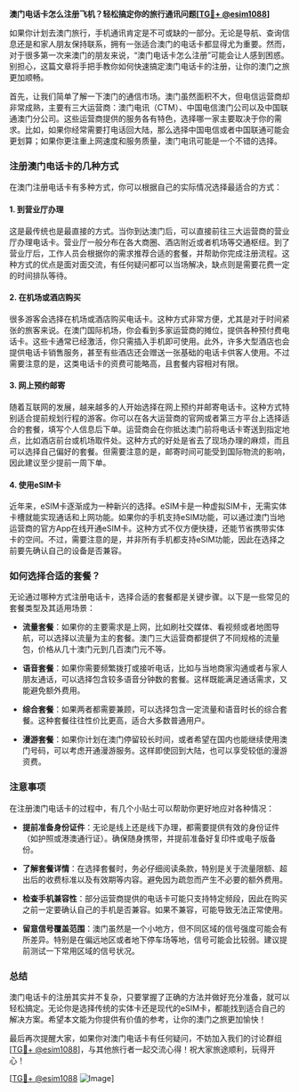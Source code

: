 **澳门电话卡怎么注册飞机？轻松搞定你的旅行通讯问题[[TG💪+ @esim1088](https://t.me/s/esim1088)]**

如果你计划去澳门旅行，手机通讯肯定是不可或缺的一部分。无论是导航、查询信息还是和家人朋友保持联系，拥有一张适合澳门的电话卡都显得尤为重要。然而，对于很多第一次来澳门的朋友来说，“澳门电话卡怎么注册”可能会让人感到困惑。别担心，这篇文章将手把手教你如何快速搞定澳门电话卡的注册，让你的澳门之旅更加顺畅。

首先，让我们简单了解一下澳门的通信市场。澳门虽然面积不大，但电信运营商却非常成熟，主要有三大运营商：澳门电讯（CTM）、中国电信澳门公司以及中国联通澳门分公司。这些运营商提供的服务各有特色，选择哪一家主要取决于你的需求。比如，如果你经常需要打电话回大陆，那么选择中国电信或者中国联通可能会更划算；如果你更注重上网速度和服务质量，澳门电讯可能是一个不错的选择。

### 注册澳门电话卡的几种方式

在澳门注册电话卡有多种方式，你可以根据自己的实际情况选择最适合的方式：

#### 1. 到营业厅办理

这是最传统也是最直接的方式。当你到达澳门后，可以直接前往三大运营商的营业厅办理电话卡。营业厅一般分布在各大商圈、酒店附近或者机场等交通枢纽。到了营业厅后，工作人员会根据你的需求推荐合适的套餐，并帮助你完成注册流程。这种方式的优点是面对面交流，有任何疑问都可以当场解决，缺点则是需要花费一定的时间排队等待。

#### 2. 在机场或酒店购买

很多游客会选择在机场或酒店购买电话卡。这种方式非常方便，尤其是对于时间紧张的旅客来说。在澳门国际机场，你会看到多家运营商的摊位，提供各种预付费电话卡。这些卡通常已经激活，你只需插入手机即可使用。此外，许多大型酒店也会提供电话卡销售服务，甚至有些酒店还会赠送一张基础的电话卡供客人使用。不过需要注意的是，这类电话卡的资费可能略高，且套餐内容相对有限。

#### 3. 网上预约邮寄

随着互联网的发展，越来越多的人开始选择在网上预约并邮寄电话卡。这种方式特别适合提前规划行程的游客。你可以在各大运营商的官网或者第三方平台上选择适合的套餐，填写个人信息后下单。运营商会在你抵达澳门前将电话卡寄送到指定地点，比如酒店前台或机场取件处。这种方式的好处是省去了现场办理的麻烦，而且可以选择自己偏好的套餐。但需要注意的是，邮寄时间可能受到国际物流的影响，因此建议至少提前一周下单。

#### 4. 使用eSIM卡

近年来，eSIM卡逐渐成为一种新兴的选择。eSIM卡是一种虚拟SIM卡，无需实体卡槽就能实现通话和上网功能。如果你的手机支持eSIM功能，可以通过澳门当地运营商的官方App在线开通eSIM卡。这种方式不仅方便快捷，还能节省携带实体卡的空间。不过，需要注意的是，并非所有手机都支持eSIM功能，因此在选择之前要先确认自己的设备是否兼容。

### 如何选择合适的套餐？

无论通过哪种方式注册电话卡，选择合适的套餐都是关键步骤。以下是一些常见的套餐类型及其适用场景：

- **流量套餐**：如果你的主要需求是上网，比如刷社交媒体、看视频或者地图导航，可以选择以流量为主的套餐。澳门三大运营商都提供了不同规格的流量包，价格从几十澳门元到几百澳门元不等。
  
- **语音套餐**：如果你需要频繁拨打或接听电话，比如与当地商家沟通或者与家人朋友通话，可以选择包含较多语音分钟数的套餐。这样既能满足通话需求，又能避免额外费用。

- **综合套餐**：如果两者都需要兼顾，可以选择包含一定流量和语音时长的综合套餐。这种套餐往往性价比更高，适合大多数普通用户。

- **漫游套餐**：如果你计划在澳门停留较长时间，或者希望在国内也能继续使用澳门号码，可以考虑开通漫游服务。这样即使回到大陆，也可以享受较低的漫游资费。

### 注意事项

在注册澳门电话卡的过程中，有几个小贴士可以帮助你更好地应对各种情况：

- **提前准备身份证件**：无论是线上还是线下办理，都需要提供有效的身份证件（如护照或港澳通行证）。确保随身携带，并提前准备好复印件或电子版备份。

- **了解套餐详情**：在选择套餐时，务必仔细阅读条款，特别是关于流量限额、超出后的收费标准以及有效期等内容。避免因为疏忽而产生不必要的额外费用。

- **检查手机兼容性**：部分运营商提供的电话卡可能只支持特定频段，因此在购买之前一定要确认自己的手机是否兼容。如果不兼容，可能导致无法正常使用。

- **留意信号覆盖范围**：澳门虽然是一个小地方，但不同区域的信号强度可能会有所差异。特别是在偏远地区或者地下停车场等地，信号可能会比较弱。建议提前测试一下常用区域的信号状况。

### 总结

澳门电话卡的注册其实并不复杂，只要掌握了正确的方法并做好充分准备，就可以轻松搞定。无论你是选择传统的实体卡还是现代的eSIM卡，都能找到适合自己的解决方案。希望本文能为你提供有价值的参考，让你的澳门之旅更加愉快！

最后再次提醒大家，如果你对澳门电话卡有任何疑问，不妨加入我们的讨论群组[[TG💪+ @esim1088](https://t.me/s/esim1088)]，与其他旅行者一起交流心得！祝大家旅途顺利，玩得开心！

[[TG💪+ @esim1088](https://t.me/s/esim1088) ![Image](https://i.postimg.cc/4NQfJmqS/Snipaste-2025-05-13-00-14-12.png)]